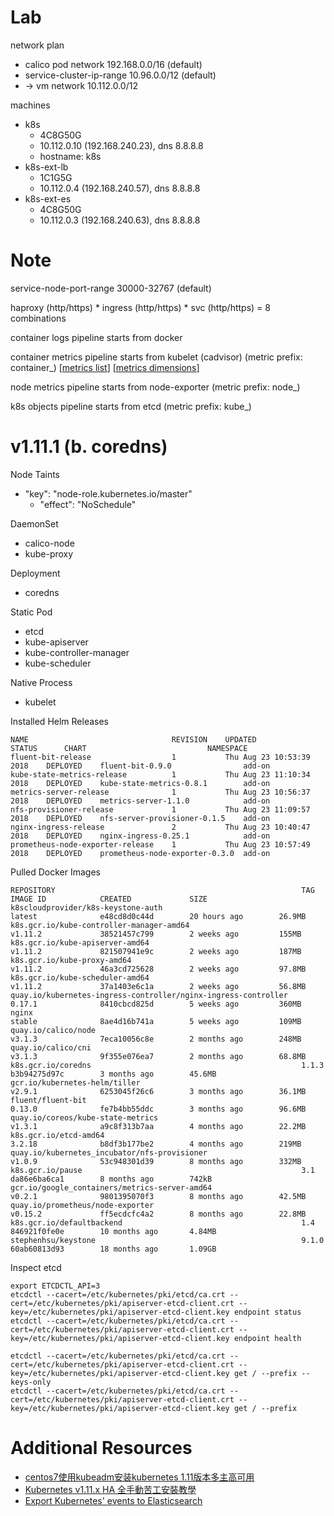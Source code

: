 # Lab

network plan

* calico pod network 192.168.0.0/16 (default)
* service-cluster-ip-range 10.96.0.0/12 (default)
* -> vm network 10.112.0.0/12

machines

* k8s
  * 4C8G50G
  * 10.112.0.10 (192.168.240.23), dns 8.8.8.8
  * hostname: k8s
* k8s-ext-lb
  * 1C1G5G
  * 10.112.0.4 (192.168.240.57), dns 8.8.8.8
* k8s-ext-es
  * 4C8G50G
  * 10.112.0.3 (192.168.240.63), dns 8.8.8.8

# Note

service-node-port-range 30000-32767 (default)

haproxy (http/https) * ingress (http/https) * svc (http/https) = 8 combinations

container logs pipeline starts from docker

container metrics pipeline starts from kubelet (cadvisor) (metric prefix: container_) [[metrics list](https://github.com/google/cadvisor/blob/master/docs/storage/prometheus.md)] [[metrics dimensions](https://docs.signalfx.com/en/latest/integrations/agent/monitors/cadvisor.html)]

node metrics pipeline starts from node-exporter (metric prefix: node_)

k8s objects pipeline starts from etcd (metric prefix: kube_)

# v1.11.1 (b. coredns)

Node Taints

* "key": "node-role.kubernetes.io/master"
  * "effect": "NoSchedule"

DaemonSet

* calico-node
* kube-proxy

Deployment

* coredns

Static Pod

* etcd
* kube-apiserver
* kube-controller-manager
* kube-scheduler

Native Process

* kubelet

Installed Helm Releases

```
NAME                                REVISION    UPDATED                     STATUS      CHART                           NAMESPACE
fluent-bit-release                  1           Thu Aug 23 10:53:39 2018    DEPLOYED    fluent-bit-0.9.0                add-on   
kube-state-metrics-release          1           Thu Aug 23 11:10:34 2018    DEPLOYED    kube-state-metrics-0.8.1        add-on   
metrics-server-release              1           Thu Aug 23 10:56:37 2018    DEPLOYED    metrics-server-1.1.0            add-on   
nfs-provisioner-release             1           Thu Aug 23 11:09:57 2018    DEPLOYED    nfs-server-provisioner-0.1.5    add-on   
nginx-ingress-release               2           Thu Aug 23 10:40:47 2018    DEPLOYED    nginx-ingress-0.25.1            add-on   
prometheus-node-exporter-release    1           Thu Aug 23 10:57:49 2018    DEPLOYED    prometheus-node-exporter-0.3.0  add-on   
```

Pulled Docker Images

```
REPOSITORY                                                       TAG                 IMAGE ID            CREATED             SIZE
k8scloudprovider/k8s-keystone-auth                               latest              e48cd8d0c44d        20 hours ago        26.9MB
k8s.gcr.io/kube-controller-manager-amd64                         v1.11.2             38521457c799        2 weeks ago         155MB
k8s.gcr.io/kube-apiserver-amd64                                  v1.11.2             821507941e9c        2 weeks ago         187MB
k8s.gcr.io/kube-proxy-amd64                                      v1.11.2             46a3cd725628        2 weeks ago         97.8MB
k8s.gcr.io/kube-scheduler-amd64                                  v1.11.2             37a1403e6c1a        2 weeks ago         56.8MB
quay.io/kubernetes-ingress-controller/nginx-ingress-controller   0.17.1              8410cbcd825d        5 weeks ago         360MB
nginx                                                            stable              8ae4d16b741a        5 weeks ago         109MB
quay.io/calico/node                                              v3.1.3              7eca10056c8e        2 months ago        248MB
quay.io/calico/cni                                               v3.1.3              9f355e076ea7        2 months ago        68.8MB
k8s.gcr.io/coredns                                               1.1.3               b3b94275d97c        3 months ago        45.6MB
gcr.io/kubernetes-helm/tiller                                    v2.9.1              6253045f26c6        3 months ago        36.1MB
fluent/fluent-bit                                                0.13.0              fe7b4bb55ddc        3 months ago        96.6MB
quay.io/coreos/kube-state-metrics                                v1.3.1              a9c8f313b7aa        4 months ago        22.2MB
k8s.gcr.io/etcd-amd64                                            3.2.18              b8df3b177be2        4 months ago        219MB
quay.io/kubernetes_incubator/nfs-provisioner                     v1.0.9              53c948301d39        8 months ago        332MB
k8s.gcr.io/pause                                                 3.1                 da86e6ba6ca1        8 months ago        742kB
gcr.io/google_containers/metrics-server-amd64                    v0.2.1              9801395070f3        8 months ago        42.5MB
quay.io/prometheus/node-exporter                                 v0.15.2             ff5ecdcfc4a2        8 months ago        22.8MB
k8s.gcr.io/defaultbackend                                        1.4                 846921f0fe0e        10 months ago       4.84MB
stephenhsu/keystone                                              9.1.0               60ab60813d93        18 months ago       1.09GB
```

Inspect etcd

```
export ETCDCTL_API=3
etcdctl --cacert=/etc/kubernetes/pki/etcd/ca.crt --cert=/etc/kubernetes/pki/apiserver-etcd-client.crt --key=/etc/kubernetes/pki/apiserver-etcd-client.key endpoint status
etcdctl --cacert=/etc/kubernetes/pki/etcd/ca.crt --cert=/etc/kubernetes/pki/apiserver-etcd-client.crt --key=/etc/kubernetes/pki/apiserver-etcd-client.key endpoint health

etcdctl --cacert=/etc/kubernetes/pki/etcd/ca.crt --cert=/etc/kubernetes/pki/apiserver-etcd-client.crt --key=/etc/kubernetes/pki/apiserver-etcd-client.key get / --prefix --keys-only
etcdctl --cacert=/etc/kubernetes/pki/etcd/ca.crt --cert=/etc/kubernetes/pki/apiserver-etcd-client.crt --key=/etc/kubernetes/pki/apiserver-etcd-client.key get / --prefix
```
# Additional Resources

* [centos7使用kubeadm安装kubernetes 1.11版本多主高可用](https://www.kubernetes.org.cn/4256.html)
* [Kubernetes v1.11.x HA 全手動苦工安裝教學](https://kairen.github.io/2018/07/09/kubernetes/deploy/manual-v1.11/)
* [Export Kubernetes' events to Elasticsearch](https://github.com/alauda/event-exporter)
